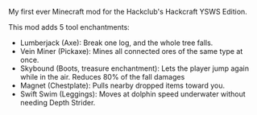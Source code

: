 My first ever Minecraft mod for the Hackclub's Hackcraft YSWS Edition.


This mod adds 5 tool enchantments:

* Lumberjack (Axe): Break one log, and the whole tree falls. 
* Vein Miner (Pickaxe): Mines all connected ores of the same type at once.
* Skybound (Boots, treasure enchantment): Lets the player jump again while in the air. Reduces 80% of the fall damages
* Magnet (Chestplate): Pulls nearby dropped items toward you.
* Swift Swim (Leggings): Moves at dolphin speed underwater without needing Depth Strider.